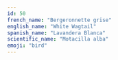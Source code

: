 ```yaml
---
id: 50
french_name: "Bergeronnette grise"
english_name: "White Wagtail"
spanish_name: "Lavandera Blanca"
scientific_name: "Motacilla alba"
emoji: "bird"
---
```

